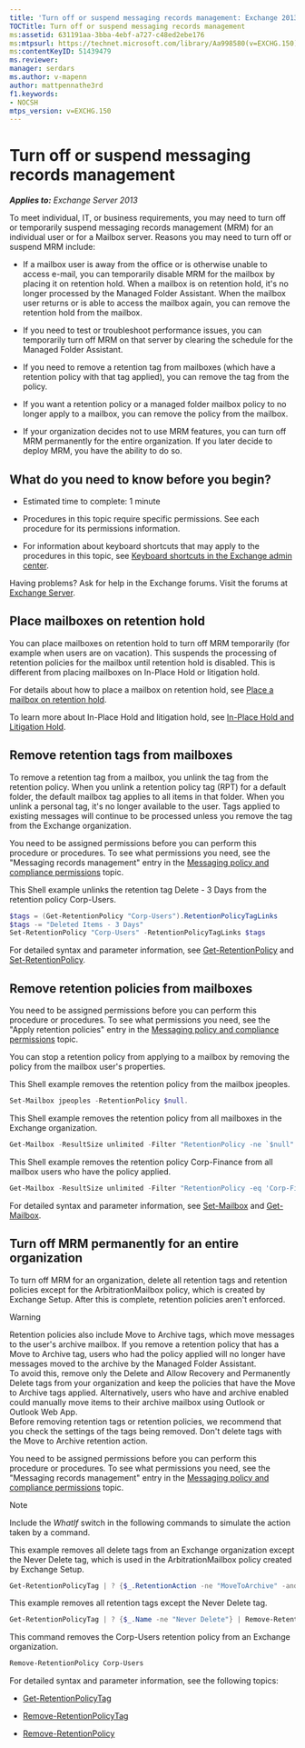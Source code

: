 ```yaml
---
title: 'Turn off or suspend messaging records management: Exchange 2013 Help'
TOCTitle: Turn off or suspend messaging records management
ms:assetid: 631191aa-3bba-4ebf-a727-c48ed2ebe176
ms:mtpsurl: https://technet.microsoft.com/library/Aa998580(v=EXCHG.150)
ms:contentKeyID: 51439479
ms.reviewer: 
manager: serdars
ms.author: v-mapenn
author: mattpennathe3rd
f1.keywords:
- NOCSH
mtps_version: v=EXCHG.150
---
```


# Turn off or suspend messaging records management

_**Applies to:** Exchange Server 2013_

To meet individual, IT, or business requirements, you may need to turn off or temporarily suspend messaging records management (MRM) for an individual user or for a Mailbox server. Reasons you may need to turn off or suspend MRM include:

- If a mailbox user is away from the office or is otherwise unable to access e-mail, you can temporarily disable MRM for the mailbox by placing it on retention hold. When a mailbox is on retention hold, it's no longer processed by the Managed Folder Assistant. When the mailbox user returns or is able to access the mailbox again, you can remove the retention hold from the mailbox.

- If you need to test or troubleshoot performance issues, you can temporarily turn off MRM on that server by clearing the schedule for the Managed Folder Assistant.

- If you need to remove a retention tag from mailboxes (which have a retention policy with that tag applied), you can remove the tag from the policy.

- If you want a retention policy or a managed folder mailbox policy to no longer apply to a mailbox, you can remove the policy from the mailbox.

- If your organization decides not to use MRM features, you can turn off MRM permanently for the entire organization. If you later decide to deploy MRM, you have the ability to do so.

## What do you need to know before you begin?

- Estimated time to complete: 1 minute

- Procedures in this topic require specific permissions. See each procedure for its permissions information.

- For information about keyboard shortcuts that may apply to the procedures in this topic, see [Keyboard shortcuts in the Exchange admin center](keyboard-shortcuts-in-the-exchange-admin-center-2013-help.md).

Having problems? Ask for help in the Exchange forums. Visit the forums at [Exchange Server](https://go.microsoft.com/fwlink/p/?linkid=60612).

## Place mailboxes on retention hold

You can place mailboxes on retention hold to turn off MRM temporarily (for example when users are on vacation). This suspends the processing of retention policies for the mailbox until retention hold is disabled. This is different from placing mailboxes on In-Place Hold or litigation hold.

For details about how to place a mailbox on retention hold, see [Place a mailbox on retention hold](https://docs.microsoft.com/exchange/security-and-compliance/messaging-records-management/mailbox-retention-hold).

To learn more about In-Place Hold and litigation hold, see [In-Place Hold and Litigation Hold](https://docs.microsoft.com/exchange/security-and-compliance/in-place-and-litigation-holds).

## Remove retention tags from mailboxes

To remove a retention tag from a mailbox, you unlink the tag from the retention policy. When you unlink a retention policy tag (RPT) for a default folder, the default mailbox tag applies to all items in that folder. When you unlink a personal tag, it's no longer available to the user. Tags applied to existing messages will continue to be processed unless you remove the tag from the Exchange organization.

You need to be assigned permissions before you can perform this procedure or procedures. To see what permissions you need, see the "Messaging records management" entry in the [Messaging policy and compliance permissions](messaging-policy-and-compliance-permissions-exchange-2013-help.md) topic.

This Shell example unlinks the retention tag Delete - 3 Days from the retention policy Corp-Users.

```powershell
$tags = (Get-RetentionPolicy "Corp-Users").RetentionPolicyTagLinks
$tags -= "Deleted Items - 3 Days"
Set-RetentionPolicy "Corp-Users" -RetentionPolicyTagLinks $tags
```

For detailed syntax and parameter information, see [Get-RetentionPolicy](https://docs.microsoft.com/powershell/module/exchange/policy-and-compliance-retention/Get-RetentionPolicy) and [Set-RetentionPolicy](https://docs.microsoft.com/powershell/module/exchange/policy-and-compliance-retention/Set-RetentionPolicy).

## Remove retention policies from mailboxes

You need to be assigned permissions before you can perform this procedure or procedures. To see what permissions you need, see the "Apply retention policies" entry in the [Messaging policy and compliance permissions](messaging-policy-and-compliance-permissions-exchange-2013-help.md) topic.

You can stop a retention policy from applying to a mailbox by removing the policy from the mailbox user's properties.

This Shell example removes the retention policy from the mailbox jpeoples.

```powershell
Set-Mailbox jpeoples -RetentionPolicy $null.
```

This Shell example removes the retention policy from all mailboxes in the Exchange organization.

```powershell
Get-Mailbox -ResultSize unlimited -Filter "RetentionPolicy -ne `$null" | Set-Mailbox -RetentionPolicy $null
```

This Shell example removes the retention policy Corp-Finance from all mailbox users who have the policy applied.

```powershell
Get-Mailbox -ResultSize unlimited -Filter "RetentionPolicy -eq 'Corp-Finance'" | Set-Mailbox -RetentionPolicy $null
```

For detailed syntax and parameter information, see [Set-Mailbox](https://docs.microsoft.com/powershell/module/exchange/mailboxes/Set-Mailbox) and [Get-Mailbox](https://docs.microsoft.com/powershell/module/exchange/mailboxes/Get-Mailbox).

## Turn off MRM permanently for an entire organization

To turn off MRM for an organization, delete all retention tags and retention policies except for the ArbitrationMailbox policy, which is created by Exchange Setup. After this is complete, retention policies aren't enforced.

> [!WARNING]
> Retention policies also include Move to Archive tags, which move messages to the user's archive mailbox. If you remove a retention policy that has a Move to Archive tag, users who had the policy applied will no longer have messages moved to the archive by the Managed Folder Assistant.<BR>To avoid this, remove only the Delete and Allow Recovery and Permanently Delete tags from your organization and keep the policies that have the Move to Archive tags applied. Alternatively, users who have and archive enabled could manually move items to their archive mailbox using Outlook or Outlook Web App.<BR>Before removing retention tags or retention policies, we recommend that you check the settings of the tags being removed. Don't delete tags with the Move to Archive retention action.

You need to be assigned permissions before you can perform this procedure or procedures. To see what permissions you need, see the "Messaging records management" entry in the [Messaging policy and compliance permissions](messaging-policy-and-compliance-permissions-exchange-2013-help.md) topic.

> [!NOTE]
> Include the <EM>WhatIf</EM> switch in the following commands to simulate the action taken by a command.

This example removes all delete tags from an Exchange organization except the Never Delete tag, which is used in the ArbitrationMailbox policy created by Exchange Setup.

```powershell
Get-RetentionPolicyTag | ? {$_.RetentionAction -ne "MoveToArchive" -and $_.Name -ne "Never Delete"} | Remove-RetentionPolicyTag
```

This example removes all retention tags except the Never Delete tag.

```powershell
Get-RetentionPolicyTag | ? {$_.Name -ne "Never Delete"} | Remove-RetentionPolicyTag
```

This command removes the Corp-Users retention policy from an Exchange organization.

```powershell
Remove-RetentionPolicy Corp-Users
```

For detailed syntax and parameter information, see the following topics:

- [Get-RetentionPolicyTag](https://docs.microsoft.com/powershell/module/exchange/policy-and-compliance-retention/Get-RetentionPolicyTag)

- [Remove-RetentionPolicyTag](https://docs.microsoft.com/powershell/module/exchange/policy-and-compliance-retention/Remove-RetentionPolicyTag)

- [Remove-RetentionPolicy](https://docs.microsoft.com/powershell/module/exchange/policy-and-compliance-retention/Remove-RetentionPolicy)
